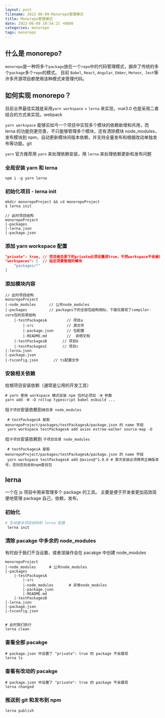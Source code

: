 ```yaml
---
layout: post
filename: 2022-06-09-Monorepo管理模式
title: Monorepo管理模式
date: 2022-06-09 19:54:21 +0800
categories: monorepo
tags: monorepo
---
```




## 什么是 monorepo?

`monorepo`是一种将多个`package`放在一个`repo`中的代码管理模式，摒弃了传统的多个`package`多个`repo`的模式。 目前 `Babel`, `React`, `Angular`, `Ember`, `Meteor`,` Jest`等许多开源项目都使用该种模式来管理代码。



##  如何实现 monorepo？

目前业界最佳实践是采用`yarn workspace` + `lerna` 来实现，vue3.0 也是采用二者结合的方式来实现。webpack

`yarn workspace` 能够实如今一个项目中实现多个模块的依赖新增和共用，而 lerna 的功能则更完善，不只能够管理多个模块，还有清除模块 node_modules，发布模块到 npm，自动更新模块间版本依赖，并支持全量发布和根据改动单独发布等功能。git

`yarn` 官方推荐用 `yarn` 来处理依赖安装，用 `lerna` 来处理依赖更新和发布问题



### 全局安装 yarn 和 lerna

```shell
npm i -g yarn lerna
```

### 初始化项目 - lerna init

```shell
mkdir monorepoProject && cd monorepoProject
$ lerna init

// 此时项目结构
monorepoProject
|-packages
|-lerna.json
|-package.json
```

### 添加 yarn workspace 配置

```json
"private": true, // 项目根目录下的private必须设置成true，不然workspace不会被启用
"workspaces": [  // 指定须要管理的模块
    "packages/*"
]
```

### 添加模块内容

```shell
// 此时项目结构
monorepoProject
|-node_modules      // 公共node_modules
|-packages          // packages下的全部包结构相似，下面仅展现了compiler-core包的目录结构
    |-testPackagesA         // 项目a
        |-src               // 源文件
        |-package.json      // 包配置
        |-README.md         //  说明文档
    |-testPackagesB       // 项目b
    |-testPackagesC       // 项目c
|-lerna.json
|-package.json
|-tsconfig.json       // ts配置文件
```

### 安装相关依赖

给根项目安装依赖（通常是公用的开发工具）

```shell
# yarn 使用 workspace 模式安装 npm 包时必须加 -W 参数
yarn add -W -D rollup typescript babel esbuild ...
```

给`子项目`安装依赖到`根目录 node_modules`

```shell
 # testPackagesA 是取 monorepoProject/packages/testPackagesA/package.json 的 name 字段
 yarn workspace testPackagesA add axios estree-walker source-map -D
```

给`子项目`安装依赖到 `子项目目录 node_modules`

```shell
 # testPackagesA 是取 monorepoProject/packages/testPackagesA/package.json 的 name 字段
 yarn workspace testPackagesA add @axios@^1.0.0 # 首次安装必须携带正确版本号，否则否则会到npm查找包
```



## lerna

一个在 js 项目中用来管理多个 package 的工具。 主要是便于开发者更加高效简便地管理 package 自己，依赖，发布。

### 初始化

```bash
# 生成基本项目结构和 lerna 配置
 lerna init
```

### 清除 pacakge 中多余的 node_modules

有时由于我们不当设置，或者误操作会在 pacakge 中创建 node_modules

```shell
monorepoProject
|-node_modules      # 公共node_modules
|-packages
    |-testPackagesA
        |-src
        |-node_modules       # 异常node_modules
        |-package.json
        |-README.md
    |-testPackagesB
|-lerna.json
|-package.json
|-tsconfig.json


# 此时我们执行
lerna clean
```

### 查看全部 pacakge

```shell
# package.json 中设置了 "private": true 的 package 不会展现
lerna ls
```

### 查看有改动的 pacakge

```shell
# package.json 中设置了 "private": true 的 package 不会展现
lerna changed
```

### 推送到 git 和发布到 npm

```shell
lerna publish
```

